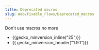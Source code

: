 ```yaml
---
title: Deprecated macros
slug: Web/Fixable_Flaws/Deprecated_macros
---
```

Don't use macros no more

- {{gecko_minversion_inline("25")}}
- {{ gecko_minversion_header("1.9.1")}}
